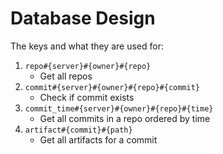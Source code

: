 # Database Design

The keys and what they are used for:

1. `repo#{server}#{owner}#{repo}`
    - Get all repos
1. `commit#{server}#{owner}#{repo}#{commit}`
    - Check if commit exists
1. `commit_time#{server}#{owner}#{repo}#{time}`
    - Get all commits in a repo ordered by time
1. `artifact#{commit}#{path}`
    - Get all artifacts for a commit
